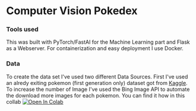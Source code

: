 # Computer Vision Pokedex

### Tools used

This was built with PyTorch/FastAI for the Machine Learning part and Flask as a Webserver. For containerization and easy deployment I use Docker. 

### Data

To create the data set I've used two different Data Sources. First I've used an alredy exiting pokemon (first generation only) dataset got from [Kaggle](https://www.kaggle.com/lantian773030/pokemonclassification). To increase the number of Image I've used the Bing Image API to automate the download more images for each pokemon. You can find it how in this collab [![Open In Colab](https://colab.research.google.com/assets/colab-badge.svg)](https://colab.research.google.com/drive/1NyRL1KD4CikfH5eY0gGzva_Tm8uQOw0A)


